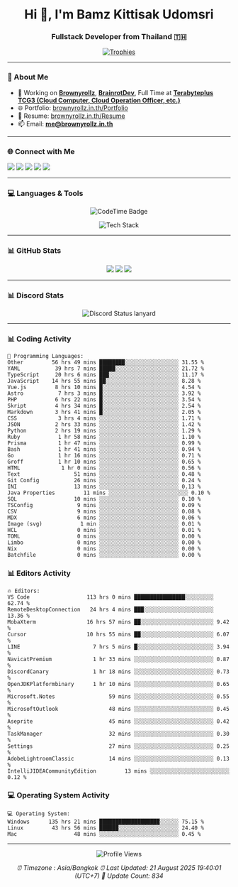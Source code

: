 <h1 align="center">Hi 👋, I'm Bamz Kittisak Udomsri</h1>
<h3 align="center">Fullstack Developer from Thailand 🇹🇭</h3>

<p align="center">
  <a href="https://github.com/ryo-ma/github-profile-trophy">
    <img src="https://github-profile-trophy.vercel.app/?username=brownyroll" alt="Trophies" />
  </a>
</p>

---

### 🔧 About Me

- 🔭 Working on [**Brownyrollz**](https://github.com/Brownyrollz), [**BrainrotDev**](https://github.com/brainrotdev), Full Time at [**Terabyteplus TCG3 (Cloud Computer, Cloud Operation Officer, etc.)**](https://tcloud.in.th)
- 🌐 Portfolio: [brownyrollz.in.th/Portfolio](https://Brownyrollz.in.th/Portfolio)
- 📄 Resume: [brownyrollz.in.th/Resume](https://Brownyrollz.in.th/Resume)
- 📫 Email: **me@brownyrollz.in.th**
---

### 🌐 Connect with Me

<p align="left">
  <a href="https://codepen.io/brownyroll" target="_blank"><img src="https://img.shields.io/badge/CodePen-000?style=for-the-badge&logo=codepen&logoColor=white" /></a>
  <a href="https://fb.com/brownyroll.bbamz" target="_blank"><img src="https://img.shields.io/badge/Facebook-1877F2?style=for-the-badge&logo=facebook&logoColor=white" /></a>
  <a href="https://instagram.com/brownyroll.darkalich" target="_blank"><img src="https://img.shields.io/badge/Instagram-E4405F?style=for-the-badge&logo=instagram&logoColor=white" /></a>
  <a href="https://www.youtube.com/c/brownyrollz" target="_blank"><img src="https://img.shields.io/badge/YouTube-FF0000?style=for-the-badge&logo=youtube&logoColor=white" /></a>
  <a href="https://discord.gg/yyJRFxTXGU" target="_blank"><img src="https://img.shields.io/badge/Discord-5865F2?style=for-the-badge&logo=discord&logoColor=white" /></a>
</p>

---

### 💻 Languages & Tools

<p align="center">
  <img href="https://codetime.dev" alt="CodeTime Badge" src="https://shields.jannchie.com/endpoint?style=flat&color=222&url=https%3A%2F%2Fapi.codetime.dev%2Fv3%2Fusers%2Fshield%3Fuid%3D34055">
  <br/>
  <!--START_SECTION:tech-->
<p align="center">
  <img src="https://skillicons.dev/icons?i=html,css,js,ts,react,nextjs,nodejs,vue,php,laravel,dotnet,django,tailwind,bootstrap,express,arduino,mysql,sqlite,mongodb,nginx,docker,git,linux,figma,postman,astro,bash,bun,cloudflare,discord,discordjs" alt="Tech Stack" />
</p>
<!--END_SECTION:tech-->
</p>

---

### 📊 GitHub Stats

<p align="center">
  <img src="https://github-readme-stats.vercel.app/api?username=brownyroll&show_icons=true" />
  <img src="https://github-readme-stats.vercel.app/api/top-langs/?username=brownyroll&layout=compact" />
  <img src="https://github-readme-streak-stats.herokuapp.com/?user=brownyroll" />
</p>

---

### 📊 Discord Stats

<p align="center">
     <img alt='Discord Status lanyard' src='https://lanyard.cnrad.dev/api/280676963885121536' />
</p>

---

<p align="center">


### 📊 Coding Activity

<!--START_SECTION:waka-->
```text
💬 Programming Languages:
Other         56 hrs 49 mins ████████░░░░░░░░░░░░░░░░░ 31.55 %
YAML           39 hrs 7 mins █████░░░░░░░░░░░░░░░░░░░░ 21.72 %
TypeScript     20 hrs 6 mins ███░░░░░░░░░░░░░░░░░░░░░░ 11.17 %
JavaScript    14 hrs 55 mins ██░░░░░░░░░░░░░░░░░░░░░░░ 8.28 %
Vue.js         8 hrs 10 mins █░░░░░░░░░░░░░░░░░░░░░░░░ 4.54 %
Astro           7 hrs 3 mins █░░░░░░░░░░░░░░░░░░░░░░░░ 3.92 %
PHP            6 hrs 22 mins █░░░░░░░░░░░░░░░░░░░░░░░░ 3.54 %
Skript         4 hrs 34 mins █░░░░░░░░░░░░░░░░░░░░░░░░ 2.54 %
Markdown       3 hrs 41 mins █░░░░░░░░░░░░░░░░░░░░░░░░ 2.05 %
CSS             3 hrs 4 mins ░░░░░░░░░░░░░░░░░░░░░░░░░ 1.71 %
JSON           2 hrs 33 mins ░░░░░░░░░░░░░░░░░░░░░░░░░ 1.42 %
Python         2 hrs 19 mins ░░░░░░░░░░░░░░░░░░░░░░░░░ 1.29 %
Ruby            1 hr 58 mins ░░░░░░░░░░░░░░░░░░░░░░░░░ 1.10 %
Prisma          1 hr 47 mins ░░░░░░░░░░░░░░░░░░░░░░░░░ 0.99 %
Bash            1 hr 41 mins ░░░░░░░░░░░░░░░░░░░░░░░░░ 0.94 %
Go              1 hr 16 mins ░░░░░░░░░░░░░░░░░░░░░░░░░ 0.71 %
Groff           1 hr 10 mins ░░░░░░░░░░░░░░░░░░░░░░░░░ 0.65 %
HTML             1 hr 0 mins ░░░░░░░░░░░░░░░░░░░░░░░░░ 0.56 %
Text                 51 mins ░░░░░░░░░░░░░░░░░░░░░░░░░ 0.48 %
Git Config           26 mins ░░░░░░░░░░░░░░░░░░░░░░░░░ 0.24 %
INI                  13 mins ░░░░░░░░░░░░░░░░░░░░░░░░░ 0.13 %
Java Properties         11 mins ░░░░░░░░░░░░░░░░░░░░░░░░░ 0.10 %
SQL                  10 mins ░░░░░░░░░░░░░░░░░░░░░░░░░ 0.10 %
TSConfig              9 mins ░░░░░░░░░░░░░░░░░░░░░░░░░ 0.09 %
CSV                   9 mins ░░░░░░░░░░░░░░░░░░░░░░░░░ 0.08 %
MDX                   6 mins ░░░░░░░░░░░░░░░░░░░░░░░░░ 0.06 %
Image (svg)            1 min ░░░░░░░░░░░░░░░░░░░░░░░░░ 0.01 %
HCL                   0 mins ░░░░░░░░░░░░░░░░░░░░░░░░░ 0.01 %
TOML                  0 mins ░░░░░░░░░░░░░░░░░░░░░░░░░ 0.00 %
Limbo                 0 mins ░░░░░░░░░░░░░░░░░░░░░░░░░ 0.00 %
Nix                   0 mins ░░░░░░░░░░░░░░░░░░░░░░░░░ 0.00 %
Batchfile             0 mins ░░░░░░░░░░░░░░░░░░░░░░░░░ 0.00 %

```
<!--END_SECTION:waka-->

### 📊 Editors Activity

<!--START_SECTION:editors-->
```text
🔥 Editors:
VS Code                  113 hrs 0 mins ████████████████░░░░░░░░░ 62.74 %
RemoteDesktopConnection   24 hrs 4 mins ███░░░░░░░░░░░░░░░░░░░░░░ 13.36 %
MobaXterm                16 hrs 57 mins ██░░░░░░░░░░░░░░░░░░░░░░░ 9.42 %
Cursor                   10 hrs 55 mins ██░░░░░░░░░░░░░░░░░░░░░░░ 6.07 %
LINE                       7 hrs 5 mins █░░░░░░░░░░░░░░░░░░░░░░░░ 3.94 %
NavicatPremium             1 hr 33 mins ░░░░░░░░░░░░░░░░░░░░░░░░░ 0.87 %
DiscordCanary              1 hr 18 mins ░░░░░░░░░░░░░░░░░░░░░░░░░ 0.73 %
OpenJDKPlatformbinary      1 hr 10 mins ░░░░░░░░░░░░░░░░░░░░░░░░░ 0.65 %
Microsoft.Notes                 59 mins ░░░░░░░░░░░░░░░░░░░░░░░░░ 0.55 %
MicrosoftOutlook                48 mins ░░░░░░░░░░░░░░░░░░░░░░░░░ 0.45 %
Aseprite                        45 mins ░░░░░░░░░░░░░░░░░░░░░░░░░ 0.42 %
TaskManager                     32 mins ░░░░░░░░░░░░░░░░░░░░░░░░░ 0.30 %
Settings                        27 mins ░░░░░░░░░░░░░░░░░░░░░░░░░ 0.25 %
AdobeLightroomClassic           14 mins ░░░░░░░░░░░░░░░░░░░░░░░░░ 0.13 %
IntelliJIDEACommunityEdition         13 mins ░░░░░░░░░░░░░░░░░░░░░░░░░ 0.12 %

```
<!--END_SECTION:editors-->

### 💻 Operating System Activity

<!--START_SECTION:os-->
```text
💻 Operating System:
Windows      135 hrs 21 mins ███████████████████░░░░░░ 75.15 %
Linux         43 hrs 56 mins ██████░░░░░░░░░░░░░░░░░░░ 24.40 %
Mac                  48 mins ░░░░░░░░░░░░░░░░░░░░░░░░░ 0.45 %
```
<!--END_SECTION:os-->
</p>

---

<p align="center">
  <img src="https://komarev.com/ghpvc/?username=brownyroll&label=Profile%20views&color=0e75b6&style=flat" alt="Profile Views" />
</p>

<!-- Metadata -->
<p align="center"> 
    <i>
        ⏰ Timezone : Asia/Bangkok
        ⏰ Last Updated: <!--LAST_UPDATED-->21 August 2025 19:40:01 (UTC+7)<!--END_LAST_UPDATED-->
        🔄️ Update Count: <!--UPDATE_COUNT-->834<!--END_UPDATE_COUNT-->
    </i>
</p>
